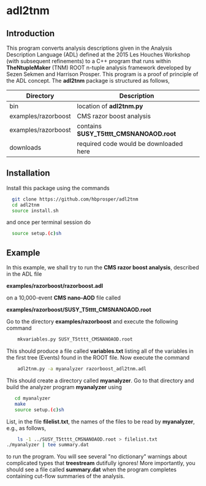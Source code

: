 # adl2tnm

## Introduction

This program converts analysis descriptions given in the Analysis
Description Language (ADL) defined at the 2015 Les Houches Workshop
(with subsequent refinements) to a C++ program that runs within
__TheNtupleMaker__ (TNM) ROOT n-tuple analysis framework developed by Sezen Sekmen and Harrison Prosper. This program is a proof of principle of the ADL concept. The __adl2tnm__
package is structured as follows,

| __Directory__  | __Description__                   |
| --------|-------------------|
| bin           |  location of __adl2tnm.py__                                  |
| examples/razorboost |  CMS razor boost analysis |
| examples/razorboost |  contains __SUSY_T5tttt_CMSNANOAOD.root__ |
| downloads   | required code would be downloaded here |

## Installation

Install this package using the commands
```bash
  git clone https://github.com/hbprosper/adl2tnm
  cd adl2tnm
  source install.sh
  ```
and once per terminal session do
```bash
  source setup.(c)sh
```

## Example
In this example, we shall try to run the __CMS razor boost  analysis__,
described in the ADL file 

__examples/razorboost/razorboost.adl__ 

on a 10,000-event __CMS nano-AOD__ file called 

__examples/razorboost/SUSY_T5tttt_CMSNANOAOD.root__

Go to the directory __examples/razorboost__  and execute the following
command
```bash
	mkvariables.py SUSY_T5tttt_CMSNANOAOD.root
```
This should produce a file called __variables.txt__ listing all of the
variables in the first tree (Events) found in the ROOT file.  Now execute the command
```bash
	adl2tnm.py -a myanalyzer razorboost_adl2tnm.adl
```
This should create a directory called __myanalyzer__. Go to that
directory and build the analyzer program __myanalyzer__ using
```bash
   cd myanalyzer
   make
   source setup.(c)sh
```
List, in the file __filelist.txt__, the names of the files to be read by __myanalyzer__,
e.g., as follows,
```bash
	ls -1 ../SUSY_T5tttt_CMSNANOAOD.root > filelist.txt
./myanalyzer | tee summary.dat
```
to run the  program.
You will see several "no dictionary" warnings about complicated types that
__treestream__ dutifully ignores! More importantly, you should see a file called
__summary.dat__ when the program completes containing cut-flow
summaries of the analysis.

